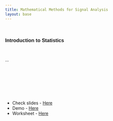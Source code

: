 ```yaml
---
title: Mathematical Methods for Signal Analysis
layout: base
---
```


<div class="divider-10"></div>
<br>

<div class="section" id="projects-list">
<div class="container">
<h3 style="font-weight:600; font-family: sans-serif;"> Introduction to Statistics <div style="float:right"><span></span></div>
</h3> <br style="line-height:200%;"> ...
<br style="line-height:200%;"><br style="line-height:200%;">



<br><br><br><br>
<ul>
  <li>Check slides -   <a href="Introduction_to_Statistics.pdf" target="_blank">Here </a></li>
  <li>Demo - <a href="https://nikeshbajaj.github.io/teaching/stats_demo" target="_blank">Here </a></li>
  <li>Worksheet - <a href="https://nikeshbajaj.github.io/teaching/spss_session/WorkSheet_SPSS_Session.pdf" target="_blank">Here </a></li>
</ul>
</div>
</div>

